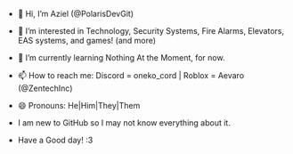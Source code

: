 - 👋 Hi, I’m Aziel (@PolarisDevGit)
- 👀 I’m interested in Technology, Security Systems, Fire Alarms, Elevators, EAS systems, and games! (and more)
- 🌱 I’m currently learning Nothing At the Moment, for now.
- 📫 How to reach me: Discord = oneko_cord | Roblox = Aevaro (@ZentechInc)
- 😄 Pronouns: He|Him|They|Them
- I am new to GitHub so I may not know everything about it.

- Have a Good day! :3
<!---
PolarisDevGit/PolarisDevGit is a ✨ special ✨ repository because its `README.md` (this file) appears on your GitHub profile.
You can click the Preview link to take a look at your changes.
--->
